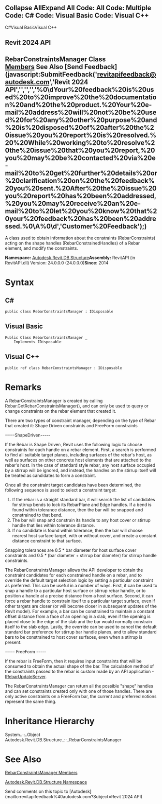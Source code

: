 ﻿

Collapse AllExpand All Code: All Code: Multiple Code: C# Code: Visual Basic Code: Visual C++   
---  
  
C#Visual BasicVisual C++

Revit 2024 API  
---  
RebarConstraintsManager Class  
[Members](f7a35cff-36f7-9098-7876-a77966ee8a7f.md) See Also [Send Feedback](javascript:SubmitFeedback\('revitapifeedback@autodesk.com','Revit 2024 API','','','','%0\\dYour%20feedback%20is%20used%20to%20improve%20the%20documentation%20and%20the%20product.%20Your%20e-mail%20address%20will%20not%20be%20used%20for%20any%20other%20purpose%20and%20is%20disposed%20of%20after%20the%20issue%20you%20report%20is%20resolved.%20%20While%20working%20to%20resolve%20the%20issue%20that%20you%20report,%20you%20may%20be%20contacted%20via%20e-mail%20to%20get%20further%20details%20or%20clarification%20on%20the%20feedback%20you%20sent.%20After%20the%20issue%20you%20report%20has%20been%20addressed,%20you%20may%20receive%20an%20e-mail%20to%20let%20you%20know%20that%20your%20feedback%20has%20been%20addressed.%0\\A%0\\d','Customer%20Feedback'\);)  
---  
  
A class used to obtain information about the constraints (RebarConstraints) acting on the shape handles (RebarConstrainedHandles) of a Rebar element, and modify the constraints. 

**Namespace:** [Autodesk.Revit.DB.Structure](d586b341-f687-9d90-e96d-255806b7d4fc.md)**Assembly:** RevitAPI (in RevitAPI.dll) Version: 24.0.0.0 (24.0.0.0)**Since:** 2014 

# Syntax

C#  
---  
      
    
    public class RebarConstraintsManager : IDisposable  
  
Visual Basic  
---  
      
    
    Public Class RebarConstraintsManager _
    	Implements IDisposable  
  
Visual C++  
---  
      
    
    public ref class RebarConstraintsManager : IDisposable  
  
# Remarks

A RebarConstraintsManager is created by calling Rebar.GetRebarConstraintsManager(), and can only be used to query or change constraints on the rebar element that created it.

There are two types of constraint manager, depending on the type of Rebar that created it: Shape Driven constraints and FreeForm constraints

\-----ShapeDriven-----

If the Rebar is Shape Driven, Revit uses the following logic to choose constraints for each handle on a rebar element. First, a search is performed to find all suitable target planes, including surfaces of the rebar's host, as well as surfaces on other concrete host elements that are attached to the rebar's host. In the case of standard style rebar, any host surface occupied by a stirrup will be ignored, and instead, the handles on the stirrup itself will be treated as candidates to form a constraint.

Once all the constraint target candidates have been determined, the following sequence is used to select a constraint target: 

  1. If the rebar is a straight standard bar, it will search the list of candidates for stirrup bends to lock its RebarPlane and Edge handles. If a bend is found within tolerance distance, then the bar will be snapped and constrained to that bend.
  2. The bar will snap and constrain its handle to any host cover or stirrup handle that lies within tolerance distance.
  3. If no candidate is found within tolerance, then the bar will choose nearest host surface target, with or without cover, and create a constant distance constraint to that surface.



Snapping tolerances are 0.5 * bar diameter for host surface cover constraints and 0.5 * (bar diameter + stirrup bar diameter) for stirrup handle constraints.

The RebarConstraintsManager allows the API developer to obtain the constraint candidates for each constrained handle on a rebar, and to override the default target selection logic by setting a particular constraint as preferred. This can be useful in a number of ways. First, it can be used to snap a handle to a particular host surface or stirrup rebar handle, or to position a handle at a precise distance from a host surface. Second, it can force a rebar handle to constrain itself to a particular target surface, even if other targets are closer (or will become closer in subsequent updates of the Revit model). For example, a bar can be constrained to maintain a constant offset distance from a face of an opening in a slab, even if the opening is placed close to the edge of the slab and the bar would normally constrain itself to the slab edge. Lastly, the override can be used to cancel the default standard bar preference for stirrup bar handle planes, and to allow standard bars to be constrained to host cover surfaces, even when a stirrup is present.

\----- FreeForm -----

If the rebar is FreeForm, then it requires input constraints that will be consumed to obtain the actual shape of the bar. The calculation method of the constraints passed to the rebar is custom made by an API application - [IRebarUpdateServer](3e845cad-eca0-ccb3-785b-48a32a9f2677.md).

The RebarConstraintsManager can return all the possible "shape" handles and can set constraints created only with one of those handles. There are only active constraints on a FreeForm bar, the current and preferred notions represent the same thing.

# Inheritance Hierarchy

System..::..Object Autodesk.Revit.DB.Structure..::..RebarConstraintsManager

# See Also

[RebarConstraintsManager Members](f7a35cff-36f7-9098-7876-a77966ee8a7f.md)

[Autodesk.Revit.DB.Structure Namespace](d586b341-f687-9d90-e96d-255806b7d4fc.md)

Send comments on this topic to [Autodesk](mailto:revitapifeedback%40autodesk.com?Subject=Revit 2024 API)